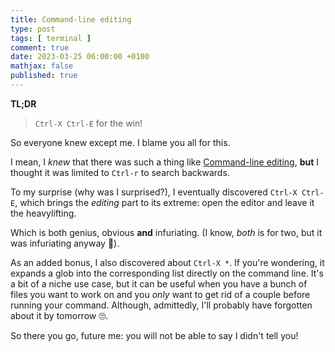 ```yaml
---
title: Command-line editing
type: post
tags: [ terminal ]
comment: true
date: 2023-03-25 06:00:00 +0100
mathjax: false
published: true
---
```


**TL;DR**

> `Ctrl-X Ctrl-E` for the win!

So everyone knew except me. I blame you all for this.

I mean, I *knew* that there was such a thing like [Command-line
editing][cle], **but** I thought it was limited to `Ctrl-r` to search
backwards.

To my surprise (why was I surprised?), I eventually discovered `Ctrl-X
Ctrl-E`, which brings the *editing* part to its extreme: open the editor
and leave it the heavylifting.

Which is both genius, obvious **and** infuriating. (I know, *both* is for
two, but it was infuriating anyway 🤬).

As an added bonus, I also discovered about `Ctrl-X *`. If you're wondering,
it expands a glob into the corresponding list directly on the command line.
It's a bit of a niche use case, but it can be useful when you have a bunch
of files you want to work on and you *only* want to get rid of a couple
before running your command. Although, admittedly, I'll probably have
forgotten about it by tomorrow 🙄.

So there you go, future me: you will not be able to say I didn't tell you!

[cle]: https://www.gnu.org/software/bash/manual/bash.html#Command-Line-Editing
